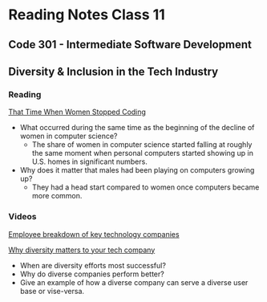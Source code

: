 # Reading Notes Class 11

## Code 301 - Intermediate Software Development

## Diversity & Inclusion in the Tech Industry


### Reading

[That Time When Women Stopped Coding](https://www.npr.org/sections/money/2014/10/21/357629765/when-women-stopped-coding)

- What occurred during the same time as the beginning of the decline of women in computer science?
  -  The share of women in computer science started falling at roughly the same moment when personal computers started showing up in U.S. homes in significant numbers.
- Why does it matter that males had been playing on computers growing up?
  - They had a head start compared to women once computers became more common.

### Videos

[Employee breakdown of key technology companies](https://informationisbeautiful.net/visualizations/diversity-in-tech/)

[Why diversity matters to your tech company](https://www.usatoday.com/story/tech/columnist/2015/07/21/why-diversity-matters-your-tech-company/30419871/)

- When are diversity efforts most successful?
- Why do diverse companies perform better?
- Give an example of how a diverse company can serve a diverse user base or vise-versa.